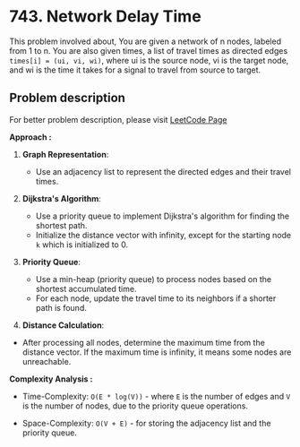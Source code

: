 # 743. Network Delay Time

This problem involved about, You are given a network of n nodes, labeled from 1 to n. You are also given times, a list of travel times as directed edges `times[i] = (ui, vi, wi)`, where ui is the source node, vi is the target node, and wi is the time it takes for a signal to travel from source to target.

## Problem description

For better problem description, please visit [LeetCode Page](https://leetcode.com/problems/network-delay-time/description/)

**Approach :**<br/>

1. **Graph Representation**:

    - Use an adjacency list to represent the directed edges and their travel times.

2. **Dijkstra's Algorithm**:

    - Use a priority queue to implement Dijkstra's algorithm for finding the shortest path.
    - Initialize the distance vector with infinity, except for the starting node `k` which is initialized to 0.

3. **Priority Queue**:

    - Use a min-heap (priority queue) to process nodes based on the shortest accumulated time.
    - For each node, update the travel time to its neighbors if a shorter path is found.

4. **Distance Calculation**:

-   After processing all nodes, determine the maximum time from the distance vector. If the maximum time is infinity, it means some nodes are unreachable.

**Complexity Analysis :**<br/>

-   Time-Complexity: `O(E * log(V))` - where `E` is the number of edges and `V` is the number of nodes, due to the priority queue operations.

-   Space-Complexity: `O(V + E)` - for storing the adjacency list and the priority queue.